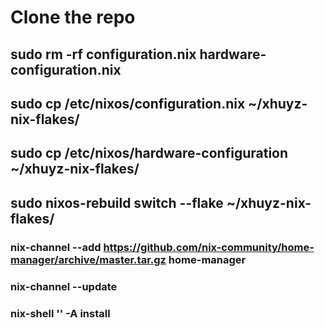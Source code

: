 # Clone the repo
## sudo rm -rf configuration.nix hardware-configuration.nix
## sudo cp /etc/nixos/configuration.nix ~/xhuyz-nix-flakes/
## sudo cp /etc/nixos/hardware-configuration ~/xhuyz-nix-flakes/
## sudo nixos-rebuild switch --flake ~/xhuyz-nix-flakes/
### nix-channel --add https://github.com/nix-community/home-manager/archive/master.tar.gz home-manager
### nix-channel --update
### nix-shell '<home-manager>' -A install

